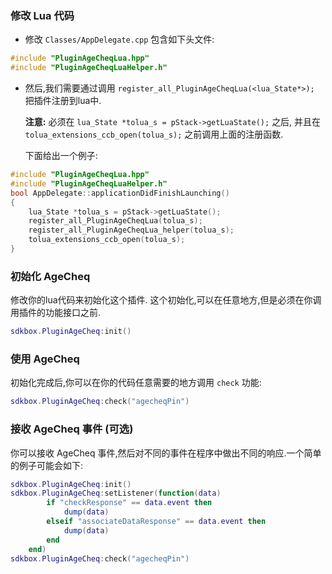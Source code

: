 ### 修改 Lua 代码
* 修改 `Classes/AppDelegate.cpp` 包含如下头文件:
```cpp
#include "PluginAgeCheqLua.hpp"
#include "PluginAgeCheqLuaHelper.h"
```

* 然后,我们需要通过调用 `register_all_PluginAgeCheqLua(<lua_State*>);` 把插件注册到lua中.

  __注意:__ 必须在 `lua_State *tolua_s = pStack->getLuaState();` 之后, 并且在 `tolua_extensions_ccb_open(tolua_s);` 之前调用上面的注册函数.

	下面给出一个例子:
```cpp
#include "PluginAgeCheqLua.hpp"
#include "PluginAgeCheqLuaHelper.h"
bool AppDelegate::applicationDidFinishLaunching()
{
	lua_State *tolua_s = pStack->getLuaState();
	register_all_PluginAgeCheqLua(tolua_s);
	register_all_PluginAgeCheqLua_helper(tolua_s);
	tolua_extensions_ccb_open(tolua_s);
}
```

### 初始化 AgeCheq
修改你的lua代码来初始化这个插件. 这个初始化,可以在任意地方,但是必须在你调用插件的功能接口之前.
```lua
sdkbox.PluginAgeCheq:init()
```

### 使用 AgeCheq
初始化完成后,你可以在你的代码任意需要的地方调用 `check` 功能:
```lua
sdkbox.PluginAgeCheq:check("agecheqPin")
```

### 接收 AgeCheq 事件 (可选)
你可以接收 AgeCheq 事件,然后对不同的事件在程序中做出不同的响应.一个简单的例子可能会如下:
```lua
sdkbox.PluginAgeCheq:init()
sdkbox.PluginAgeCheq:setListener(function(data)
	    if "checkResponse" == data.event then
	        dump(data)
	    elseif "associateDataResponse" == data.event then
	        dump(data)
	    end
	end)
sdkbox.PluginAgeCheq:check("agecheqPin")
```
